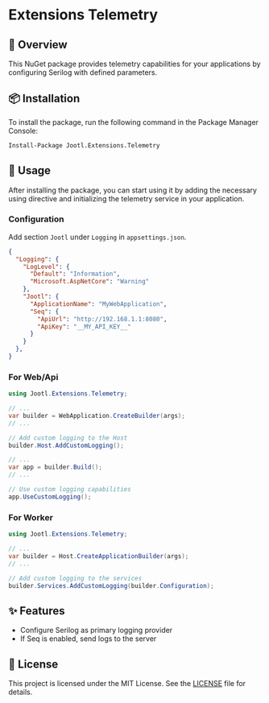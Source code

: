 # Extensions Telemetry

## 📝 Overview

This NuGet package provides telemetry capabilities for your applications by configuring Serilog with defined parameters.

## 📦 Installation

To install the package, run the following command in the Package Manager Console:

```sh
Install-Package Jootl.Extensions.Telemetry
```

## 🚀 Usage

After installing the package, you can start using it by adding the necessary using directive and initializing the telemetry service in your application.

### Configuration

Add section `Jootl` under `Logging` in `appsettings.json`.

```json
{
  "Logging": {
    "LogLevel": {
      "Default": "Information",
      "Microsoft.AspNetCore": "Warning"
    },
    "Jootl": {
      "ApplicationName": "MyWebApplication",
      "Seq": {
        "ApiUrl": "http://192.168.1.1:8080",
        "ApiKey": "__MY_API_KEY__"
      }
    }
  },
}
```

### For Web/Api

```csharp
using Jootl.Extensions.Telemetry;

// ...
var builder = WebApplication.CreateBuilder(args);
// ...

// Add custom logging to the Host
builder.Host.AddCustomLogging();

// ...
var app = builder.Build();
// ...

// Use custom logging capabilities
app.UseCustomLogging();
```

### For Worker

```csharp
using Jootl.Extensions.Telemetry;

// ...
var builder = Host.CreateApplicationBuilder(args);
// ...

// Add custom logging to the services
builder.Services.AddCustomLogging(builder.Configuration);
```


## ✨ Features

- Configure Serilog as primary logging provider
- If Seq is enabled, send logs to the server

## 📄 License

This project is licensed under the MIT License. See the [LICENSE](LICENSE) file for details.
